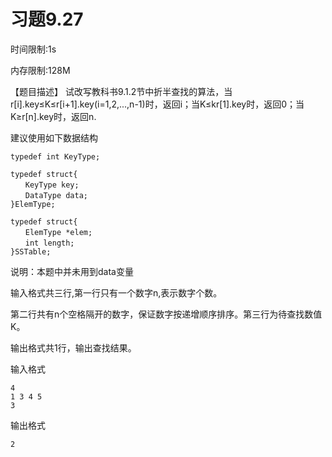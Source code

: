 # 习题9.27
时间限制:1s

内存限制:128M

【题目描述】 试改写教科书9.1.2节中折半查找的算法，当r[i].key≤K≤r[i+1].key(i=1,2,...,n-1)时，返回i；当K≤kr[1].key时，返回0；当K≥r[n].key时，返回n.

建议使用如下数据结构

    typedef int KeyType;

    typedef struct{
    　　KeyType key;
    　　DataType data;
    }ElemType;

    typedef struct{
    　　ElemType *elem;
    　　int length;
    }SSTable;

说明：本题中并未用到data变量

输入格式共三行,第一行只有一个数字n,表示数字个数。

第二行共有n个空格隔开的数字，保证数字按递增顺序排序。第三行为待查找数值K。

输出格式共1行，输出查找结果。

输入格式

    4
    1 3 4 5
    3
    
输出格式

    2
    